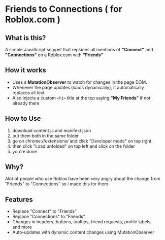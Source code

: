 # Friends to Connections ( for Roblox.com )

## What is this?

A simple JavaScript snippet that replaces all mentions of **"Connect"** and **"Connections"** on a Roblox.com with **"Friends"**

## How it works

* Uses a **MutationObserver** to watch for changes in the page DOM.
* Whenever the page updates (loads dynamically), it automatically replaces all text
* Also injects a custom `<h1>` title at the top saying **"My Friends"** if not already there

## How to Use
1. download content.js and manifest.json
2. put them both in the same folder
3. go on chrome://extensions/ and click "Developer mode" on top right
4. then click "Load unfolded" on top left and click on the folder
5. you're done

## Why?

Alot of people who use Roblox have been very angry about the change from "Friends" to "Connections" so i made this for them

## Features

* Replace "Connect" to "Friends"
* Replace "Connections" to "Friends"
* Changes in headers, buttons, tooltips, friend requests, profile labels, and more
* Auto-updates with dynamic content changes using MutationObserver
